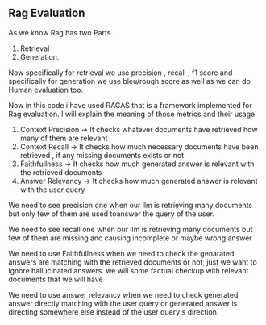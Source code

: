 ## Rag Evaluation

As we know Rag has two Parts 
1. Retrieval
2. Generation.

Now specifically for retrieval we use precision , recall , f1 score and specifically for generation we use bleu/rough score as well as we can do Human evaluation too.

Now in this code i have used RAGAS that is a framework implemented for Rag evaluation. I will explain the meaning of those metrics and their usage
1. Context Precision -> It checks whatever documents have retrieved how many of them are relevant
2. Context Recall -> It checks how much necessary documents have been retrieved , if any missing documents exists or not
3. Faithfullness -> It checks how much  generated answer is relevant with the retrieved documents
4. Answer Relevancy -> It checks how much generated answer is relevant with the user query

We need to see precision one when our llm is retrieving many documents but only few of them are used toanswer the query of the user.

We need to see recall one when our llm is retrieving many documents but few of them are missing anc causing incomplete or maybe wrong answer

We need to use Faithfullness when we need to check the genarated answers are matching with the retrieved documents or not, just we want to ignore hallucinated answers. we will some factual checkup with relevant documents that we will have

We need to use answer relevancy when we need to check generated answer directly matching with the user query or generated answer is directing somewhere else instead of the user query's direction.
